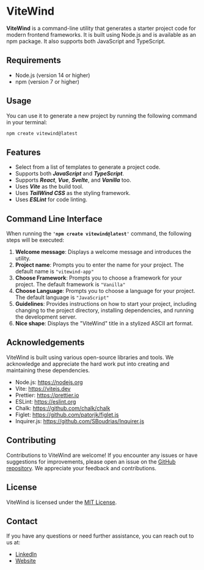 # **ViteWind**

**ViteWind** is a command-line utility that generates a starter project code for modern frontend frameworks. It is built using Node.js and is available as an npm package. It also supports both JavaScript and TypeScript.

## **Requirements**

- Node.js (version 14 or higher)
- npm (version 7 or higher)

## **Usage**

You can use it to generate a new project by running the following command in your terminal:

```bash
npm create vitewind@latest
```

## **Features**

- Select from a list of templates to generate a project code.
- Supports both _**JavaScript**_ and _**TypeScript**_.
- Supports _**React**_, _**Vue**_, _**Svelte**_, and _**Vanilla**_ too.
- Uses _**Vite**_ as the build tool.
- Uses _**TailWind CSS**_ as the styling framework.
- Uses _**ESLint**_ for code linting.

## **Command Line Interface**

When running the **`'npm create vitewind@latest'`** command, the following steps will be executed:

1. **Welcome message**: Displays a welcome message and introduces the utility.
2. **Project name**: Prompts you to enter the name for your project. The default name is `"vitewind-app"`
3. **Choose Framework**: Prompts you to choose a framework for your project. The default framework is `"Vanilla"`
4. **Choose Language**: Prompts you to choose a language for your project. The default language is `"JavaScript"`
5. **Guidelines**: Provides instructions on how to start your project, including changing to the project directory, installing dependencies, and running the development server.
6. **Nice shape**: Displays the "ViteWind" title in a stylized ASCII art format.

## **Acknowledgements**

ViteWind is built using various open-source libraries and tools. We acknowledge and appreciate the hard work put into creating and maintaining these dependencies.

- Node.js: https://nodejs.org
- Vite: https://vitejs.dev
- Prettier: https://prettier.io
- ESLint: https://eslint.org
- Chalk: https://github.com/chalk/chalk
- Figlet: https://github.com/patorjk/figlet.js
- Inquirer.js: https://github.com/SBoudrias/Inquirer.js

## **Contributing**

Contributions to ViteWind are welcome! If you encounter any issues or have suggestions for improvements, please open an issue on the [GitHub repository](https://github.com/Mu-selim/ViteWind.git). We appreciate your feedback and contributions.

## **License**

ViteWind is licensed under the [MIT License](https://opensource.org/license/mit/).

## **Contact**

If you have any questions or need further assistance, you can reach out to us at:

- [LinkedIn](https://www.linkedin.com/in/selimjs)
- [Website](https://www.muhammadselim.tech)
